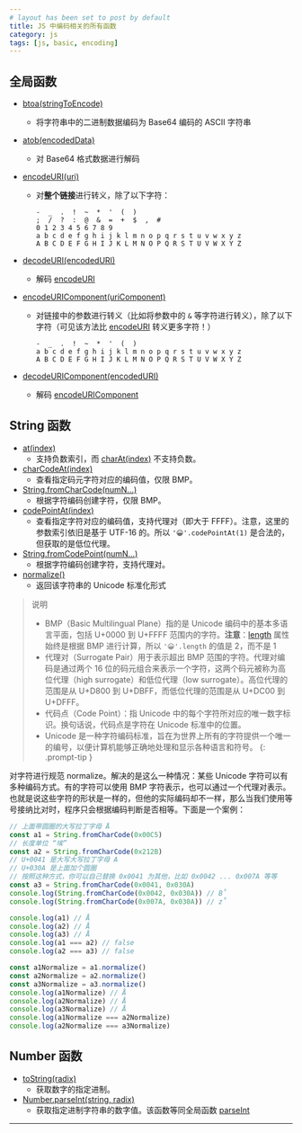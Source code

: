 ```yaml
---
# layout has been set to post by default
title: JS 中编码相关的所有函数
category: js
tags: [js, basic, encoding]
---
```


## 全局函数

- [btoa(stringToEncode)][btoa]
    - 将字符串中的二进制数据编码为 Base64 编码的 ASCII 字符串
- [atob(encodedData)][atob]
    - 对 Base64 格式数据进行解码
- [encodeURI(uri)][encodeURI]
    - 对**整个链接**进行转义，除了以下字符：

        ```
        -  _  .  !  ~  *  '  (  )
        ;  /  ?  :  @  &  =  +  $  ,  #
        0 1 2 3 4 5 6 7 8 9
        a b c d e f g h i j k l m n o p q r s t u v w x y z
        A B C D E F G H I J K L M N O P Q R S T U V W X Y Z
        ```

- [decodeURI(encodedURI)][decodeURI]
    - 解码 [encodeURI]

- [encodeURIComponent(uriComponent)][encodeURIComponent]
    - 对链接中的参数进行转义（比如将参数中的 `&` 等字符进行转义），除了以下字符（可见该方法比 [encodeURI] 转义更多字符！）

        ```
        -  _  .  !  ~  *  '  (  )
        a b c d e f g h i j k l m n o p q r s t u v w x y z
        A B C D E F G H I J K L M N O P Q R S T U V W X Y Z
        ```

- [decodeURIComponent(encodedURI)][decodeURIComponent]
    - 解码 [encodeURIComponent]

## String 函数

- [at(index)][at]
    - 支持负数索引，而 [charAt(index)][charAt] 不支持负数。
- [charCodeAt(index)][String.prototype.charCodeAt]
    - 查看指定码元字符对应的编码值，仅限 BMP。
- [String.fromCharCode(numN...)][String.fromCharCode]
    - 根据字符编码创建字符，仅限 BMP。
- [codePointAt(index)][String.prototype.codePointAt]
    - 查看指定字符对应的编码值，支持代理对（即大于 FFFF）。注意，这里的参数索引依旧是基于 UTF-16 的。所以 `'😀'.codePointAt(1)` 是合法的，但获取的是低位代理。
- [String.fromCodePoint(numN...)][String.fromCodePoint]
    - 根据字符编码创建字符，支持代理对。
- [normalize()][String.prototype.normalize]
    - 返回该字符串的 Unicode 标准化形式

> 说明
> - BMP（Basic Multilingual Plane）指的是 Unicode 编码中的基本多语言平面，包括 U+0000 到 U+FFFF 范围内的字符。**注意**：[length][String.prototype.length] 属性始终是根据 BMP 进行计算，所以 `'😀'.length` 的值是 2，而不是 1
> - 代理对（Surrogate Pair）用于表示超出 BMP 范围的字符。代理对编码是通过两个 16 位的码元组合来表示一个字符，这两个码元被称为高位代理（high surrogate）和低位代理（low surrogate）。高位代理的范围是从 U+D800 到 U+DBFF，而低位代理的范围是从 U+DC00 到 U+DFFF。
> - 代码点（Code Point）：指 Unicode 中的每个字符所对应的唯一数字标识。换句话说，代码点是字符在 Unicode 标准中的位置。
> - Unicode 是一种字符编码标准，旨在为世界上所有的字符提供一个唯一的编号，以便计算机能够正确地处理和显示各种语言和符号。
{: .prompt-tip }


对字符进行规范 normalize。解决的是这么一种情况：某些 Unicode 字符可以有多种编码方式。有的字符可以使用 BMP 字符表示，也可以通过一个代理对表示。也就是说这些字符的形状是一样的，但他的实际编码却不一样，那么当我们使用等号接纳比对时，程序只会根据编码判断是否相等。下面是一个案例：

```js
// 上面带圆圈的大写拉丁字母 Å
const a1 = String.fromCharCode(0x00C5)
// 长度单位 “埃”
const a2 = String.fromCharCode(0x212B)
// U+0041 是大写大写拉丁字母 A
// U+030A 是上面加个圆圈
// 按照这种方式，你可以自己替换 0x0041 为其他，比如 0x0042 ... 0x007A 等等
const a3 = String.fromCharCode(0x0041, 0x030A)
console.log(String.fromCharCode(0x0042, 0x030A)) // B̊
console.log(String.fromCharCode(0x007A, 0x030A)) // z̊

console.log(a1) // Å
console.log(a2) // Å
console.log(a3) // Å
console.log(a1 === a2) // false
console.log(a2 === a3) // false

const a1Normalize = a1.normalize()
const a2Normalize = a2.normalize()
const a3Normalize = a3.normalize()
console.log(a1Normalize) // Å
console.log(a2Normalize) // Å
console.log(a3Normalize) // Å
console.log(a1Normalize === a2Normalize)
console.log(a2Normalize === a3Normalize)
```

## Number 函数

- [toString(radix)][Number.prototype.toString]
    - 获取数字的指定进制。
- [Number.parseInt(string, radix)][Number.prototype.parseInt]
    - 获取指定进制字符串的数字值。该函数等同全局函数 [parseInt]

<!-- TODO: 阿里云上传图片中加解密中的 Base64 问题。 -->

---

[btoa]: https://developer.mozilla.org/en-US/docs/Web/API/btoa
[atob]: https://developer.mozilla.org/en-US/docs/Web/API/atob
[encodeURI]: https://developer.mozilla.org/en-US/docs/Web/JavaScript/Reference/Global_Objects/encodeURI
[decodeURI]: https://developer.mozilla.org/en-US/docs/Web/JavaScript/Reference/Global_Objects/decodeURI
[encodeURIComponent]: https://developer.mozilla.org/en-US/docs/Web/JavaScript/Reference/Global_Objects/encodeURIComponent
[decodeURIComponent]: https://developer.mozilla.org/en-US/docs/Web/JavaScript/Reference/Global_Objects/decodeURIComponent
[at]: https://developer.mozilla.org/en-US/docs/Web/JavaScript/Reference/Global_Objects/String/at
[charAt]: https://developer.mozilla.org/en-US/docs/Web/JavaScript/Reference/Global_Objects/String/charAt

[String.prototype.charCodeAt]: https://developer.mozilla.org/en-US/docs/Web/JavaScript/Reference/Global_Objects/String/charCodeAt
[String.fromCharCode]: https://developer.mozilla.org/en-US/docs/Web/JavaScript/Reference/Global_Objects/String/fromCharCode
[String.prototype.codePointAt]: https://developer.mozilla.org/en-US/docs/Web/JavaScript/Reference/Global_Objects/String/codePointAt
[String.fromCodePoint]: https://developer.mozilla.org/en-US/docs/Web/JavaScript/Reference/Global_Objects/String/fromCodePoint
[String.prototype.normalize]: https://developer.mozilla.org/en-US/docs/Web/JavaScript/Reference/Global_Objects/String/normalize

[String.prototype.length]: https://developer.mozilla.org/en-US/docs/Web/JavaScript/Reference/Global_Objects/String/length

[Number.prototype.toString]: https://developer.mozilla.org/en-US/docs/Web/JavaScript/Reference/Global_Objects/Number/toString
[Number.prototype.parseInt]: https://developer.mozilla.org/en-US/docs/Web/JavaScript/Reference/Global_Objects/Number/parseInt
[parseInt]: https://developer.mozilla.org/en-US/docs/Web/JavaScript/Reference/Global_Objects/parseInt
